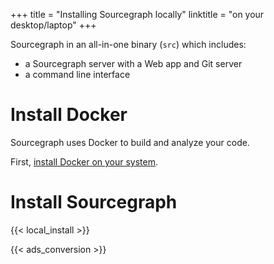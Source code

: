 +++
title = "Installing Sourcegraph locally"
linktitle = "on your desktop/laptop"
+++

Sourcegraph in an all-in-one binary (`src`) which includes:

- a Sourcegraph server with a Web app and Git server
- a command line interface

# Install Docker

Sourcegraph uses Docker to build and analyze your code.

First, [install Docker on your system](https://docs.docker.com/engine/installation/).

# Install Sourcegraph

{{< local_install >}}

{{< ads_conversion >}}
